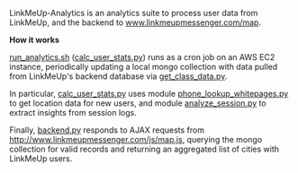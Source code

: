 LinkMeUp-Analytics is an analytics suite to process user data from LinkMeUp, and the backend to www.linkmeupmessenger.com/map. 

**How it works**

[run\_analytics.sh](https://github.com/SamvitJ/LinkMeUp-Analytics/blob/master/run_analytics.sh) ([calc\_user\_stats.py](https://github.com/SamvitJ/LinkMeUp-Analytics/blob/master/calc_user_stats.py)) runs as a cron job on an AWS EC2 instance, periodically updating a local mongo collection with data pulled from LinkMeUp's backend database via [get\_class\_data.py](https://github.com/SamvitJ/LinkMeUp-Analytics/blob/master/Data%20Requests/get_class_data.py).

In particular, [calc\_user\_stats.py](https://github.com/SamvitJ/LinkMeUp-Analytics/blob/master/calc_user_stats.py) uses module [phone\_lookup\_whitepages.py](https://github.com/SamvitJ/LinkMeUp-Analytics/blob/master/Phone%20Number%20Lookup/phone_lookup_whitepages.py) to get location data for new users, and module [analyze\_session.py](https://github.com/SamvitJ/LinkMeUp-Analytics/blob/master/analyze_session.py) to extract insights from session logs.

Finally, [backend.py](https://github.com/SamvitJ/LinkMeUp-Analytics/blob/master/Web%20Backend/backend.py) responds to AJAX requests from http://www.linkmeupmessenger.com/js/map.js, querying the mongo collection for valid records and returning an aggregated list of cities with LinkMeUp users.
